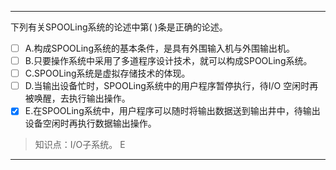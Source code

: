 ---
下列有关SPOOLing系统的论述中第( )条是正确的论述。
- [ ] A.构成SPOOLing系统的基本条件，是具有外围输入机与外围输出机。 
- [ ] B.只要操作系统中采用了多道程序设计技术，就可以构成SPOOLing系统。
- [ ] C.SPOOLing系统是虚拟存储技术的体现。 
- [ ] D.当输出设备忙时，SPOOLing系统中的用户程序暂停执行，待I/O 空闲时再被唤醒，去执行输出操作。
- [x] E.在SPOOLing系统中，用户程序可以随时将输出数据送到输出井中，待输出设备空闲时再执行数据输出操作。

> 知识点：I/O子系统。
> E

---